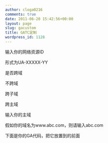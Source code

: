 ```yaml
---
author: cloga0216
comments: true
date: 2011-06-20 15:42:56+00:00
layout: page
slug: gacustom
title: GATC定制
wordpress_id: 1128
---
```







  

输入你的网络资源ID
    
形式为UA-XXXXX-YY
  







             







是否跨域  


不跨域  


跨子域  


跨主域  






 

 
  
  
  

输入你的主域
    
假如你的域名为www.abc.com，则请输入abc.com
  










			 
             







  

下面是你的GA代码，把它放置到</head>的前面  




<script type="text/javascript">  

var _gaq = _gaq || [];  

_gaq.push(['_setAccount', 'UA-XXXXX-YY']);  


_gaq.push(['_setDomainName','abc.com']);  

_gaq.push(['_addIgnoredRef','.abc.com']);  





_gaq.push(['_setAllowHash',false]);  

_gaq.push(['_setAllowLinker',true]);  



_gaq.push(['_addOrganic','baidu','word']);  

_gaq.push(['_addOrganic','soso','w']);  

_gaq.push(['_addOrganic','sogou','query']);  

_gaq.push(['_trackPageview']);  

_gaq.push(['_trackPageLoadTime']);  


(function() {  

var ga = document.createElement('script'); ga.type = 'text/javascript'; ga.async = true;  

ga.src = ('https:' == document.location.protocol ? 'https://ssl' : 'http://www') + '.google-analytics.com/ga.js';  

var s = document.getElementsByTagName('script')[0]; s.parentNode.insertBefore(ga, s);  

})();  

</script>
